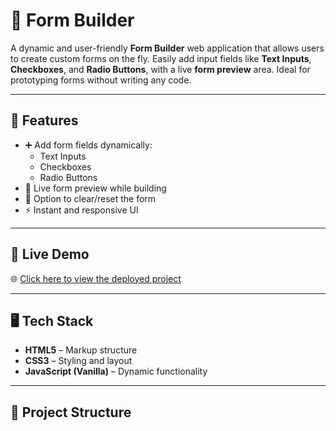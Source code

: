 # 🧾 Form Builder

A dynamic and user-friendly **Form Builder** web application that allows users to create custom forms on the fly. Easily add input fields like **Text Inputs**, **Checkboxes**, and **Radio Buttons**, with a live **form preview** area. Ideal for prototyping forms without writing any code.

---

## 🚀 Features

- ➕ Add form fields dynamically:
  - Text Inputs
  - Checkboxes
  - Radio Buttons
- 👀 Live form preview while building
- 🧹 Option to clear/reset the form
- ⚡ Instant and responsive UI

---

## 🔗 Live Demo

🌐 [Click here to view the deployed project](https://form-builder-devadarshh.netlify.app/)

---

## 🖥️ Tech Stack

- **HTML5** – Markup structure
- **CSS3** – Styling and layout
- **JavaScript (Vanilla)** – Dynamic functionality

---

## 📁 Project Structure

